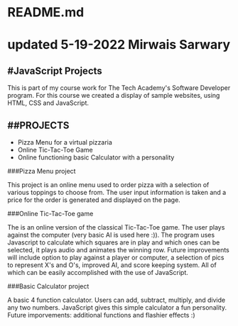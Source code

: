 README.md
======================================================
updated 5-19-2022
Mirwais Sarwary
======================================================


#JavaScript Projects
------------------------------------------------------
This is part of my course work for The Tech Academy's Software Developer
program.
For this course we created a display of sample websites, using HTML, CSS 
and JavaScript.

##PROJECTS
------------------------------------------------------
* Pizza Menu for a virtual pizzaria
* Online Tic-Tac-Toe Game
* Online functioning basic Calculator with a personality

###Pizza Menu project

This project is an online menu used to order pizza with a selection of various
toppings to choose from. The user input information is taken and a price for the
order is generated and displayed on the page.

###Online Tic-Tac-Toe game

The is an online version of the classical Tic-Tac-Toe game.  The user plays
against the computer (very basic AI is used here :)). The program uses
Javascript to calculate which squares are in play and which ones can be selected,
it plays audio and animates the winning row.
Future improvements will include option to play against a player or computer,
a selection of pics to represent X's and O's, improved AI, and score keeping system.
All of which can be easily accomplished with the use of JavaScript.

###Basic Calculator project

A basic 4 function calculator. Users can add, subtract, multiply, and divide any
two numbers. JavaScript gives this simple calculator a fun personality.
Future imporvements: additional functions and flashier effects :)
